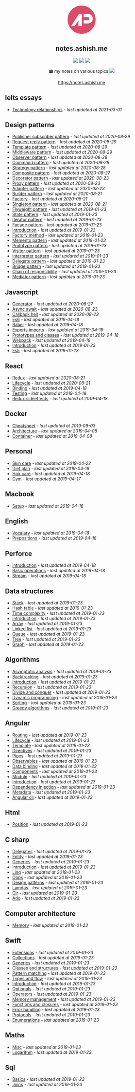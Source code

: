 <p align="center">
  <img src="https://raw.githubusercontent.com/ashishdotme/assets/master/logo.png" alt="drawing" width="100"/>
</p>

<h2 align="center">notes.ashish.me</h2>

<p align="center">
    <a href="https://img.shields.io/website?style=for-the-badge&url=https%3A%2F%2Fnotes.ashish.me"><img src="https://img.shields.io/website?style=for-the-badge&url=https%3A%2F%2Fnotes.ashish.me"></a>
<a href="https://img.shields.io/github/last-commit/ashishdotme/notes?style=for-the-badge"><img src="https://img.shields.io/github/last-commit/ashishdotme/notes?style=for-the-badge"></a>
<a href="https://img.shields.io/github/workflow/status/ashishdotme/notes/Build%20notes.ashish.me/master?style=for-the-badge"><img src="https://img.shields.io/github/workflow/status/ashishdotme/notes/Build%20notes.ashish.me/master?style=for-the-badge"></a>
</p>

<p align="center">📻 my notes on various topics <img src="https://ashishdotme-assets.s3.ap-south-1.amazonaws.com/notes-screen.png"/></p>
<p align="center"><a href="https://notes.ashish.me">https://notes.ashish.me</a>  

<!-- index starts -->
## Ielts essays

* [Technology relationships](https://github.com/ashishdotme/notes/blob/master/ielts-essays/technology-relationships.md) - *last updated at 2021-03-01*

## Design patterns

* [Publisher subscriber pattern](https://github.com/ashishdotme/notes/blob/master/design-patterns/publisher-subscriber-pattern.md) - *last updated at 2020-08-29*
* [Request reply pattern](https://github.com/ashishdotme/notes/blob/master/design-patterns/request-reply-pattern.md) - *last updated at 2020-08-29*
* [Template pattern](https://github.com/ashishdotme/notes/blob/master/design-patterns/template-pattern.md) - *last updated at 2020-08-29*
* [Middleware pattern](https://github.com/ashishdotme/notes/blob/master/design-patterns/middleware-pattern.md) - *last updated at 2020-08-29*
* [Observer pattern](https://github.com/ashishdotme/notes/blob/master/design-patterns/observer-pattern.md) - *last updated at 2020-08-28*
* [Command pattern](https://github.com/ashishdotme/notes/blob/master/design-patterns/command-pattern.md) - *last updated at 2020-08-28*
* [Strategy pattern](https://github.com/ashishdotme/notes/blob/master/design-patterns/strategy-pattern.md) - *last updated at 2020-08-28*
* [Composite pattern](https://github.com/ashishdotme/notes/blob/master/design-patterns/composite-pattern.md) - *last updated at 2020-08-27*
* [Decorator pattern](https://github.com/ashishdotme/notes/blob/master/design-patterns/decorator-pattern.md) - *last updated at 2020-08-23*
* [Proxy pattern](https://github.com/ashishdotme/notes/blob/master/design-patterns/proxy-pattern.md) - *last updated at 2020-08-23*
* [Adapter pattern](https://github.com/ashishdotme/notes/blob/master/design-patterns/adapter-pattern.md) - *last updated at 2020-08-23*
* [Builder pattern](https://github.com/ashishdotme/notes/blob/master/design-patterns/builder-pattern.md) - *last updated at 2020-08-21*
* [Factory](https://github.com/ashishdotme/notes/blob/master/design-patterns/factory.md) - *last updated at 2020-08-21*
* [Singleton pattern](https://github.com/ashishdotme/notes/blob/master/design-patterns/singleton-pattern.md) - *last updated at 2020-08-21*
* [Flyweight pattern](https://github.com/ashishdotme/notes/blob/master/design-patterns/flyweight-pattern.md) - *last updated at 2019-01-23*
* [State pattern](https://github.com/ashishdotme/notes/blob/master/design-patterns/state-pattern.md) - *last updated at 2019-01-23*
* [Iterator pattern](https://github.com/ashishdotme/notes/blob/master/design-patterns/iterator-pattern.md) - *last updated at 2019-01-23*
* [Facade pattern](https://github.com/ashishdotme/notes/blob/master/design-patterns/facade-pattern.md) - *last updated at 2019-01-23*
* [Introduction](https://github.com/ashishdotme/notes/blob/master/design-patterns/introduction.md) - *last updated at 2019-01-23*
* [Factory method](https://github.com/ashishdotme/notes/blob/master/design-patterns/factory-method.md) - *last updated at 2019-01-23*
* [Memento pattern](https://github.com/ashishdotme/notes/blob/master/design-patterns/memento-pattern.md) - *last updated at 2019-01-23*
* [Prototype pattern](https://github.com/ashishdotme/notes/blob/master/design-patterns/prototype-pattern.md) - *last updated at 2019-01-23*
* [Visitor pattern](https://github.com/ashishdotme/notes/blob/master/design-patterns/visitor-pattern.md) - *last updated at 2019-01-23*
* [Interpreter pattern](https://github.com/ashishdotme/notes/blob/master/design-patterns/interpreter-pattern.md) - *last updated at 2019-01-23*
* [Delegate pattern](https://github.com/ashishdotme/notes/blob/master/design-patterns/delegate-pattern.md) - *last updated at 2019-01-23*
* [Bridge pattern](https://github.com/ashishdotme/notes/blob/master/design-patterns/bridge-pattern.md) - *last updated at 2019-01-23*
* [Chain of responsibility](https://github.com/ashishdotme/notes/blob/master/design-patterns/chain-of-responsibility.md) - *last updated at 2019-01-23*
* [Mediator pattern](https://github.com/ashishdotme/notes/blob/master/design-patterns/mediator-pattern.md) - *last updated at 2019-01-23*

## Javascript

* [Generator](https://github.com/ashishdotme/notes/blob/master/javascript/generator.md) - *last updated at 2020-08-27*
* [Async await](https://github.com/ashishdotme/notes/blob/master/javascript/async-await.md) - *last updated at 2020-08-23*
* [Callback hell](https://github.com/ashishdotme/notes/blob/master/javascript/callback-hell.md) - *last updated at 2020-08-23*
* [Es6](https://github.com/ashishdotme/notes/blob/master/javascript/es6.md) - *last updated at 2019-04-18*
* [Babel](https://github.com/ashishdotme/notes/blob/master/javascript/babel.md) - *last updated at 2019-04-18*
* [Exports imports](https://github.com/ashishdotme/notes/blob/master/javascript/exports-imports.md) - *last updated at 2019-04-18*
* [Prototypes and classes](https://github.com/ashishdotme/notes/blob/master/javascript/prototypes-and-classes.md) - *last updated at 2019-04-18*
* [Webpack](https://github.com/ashishdotme/notes/blob/master/javascript/webpack.md) - *last updated at 2019-04-18*
* [Introduction](https://github.com/ashishdotme/notes/blob/master/javascript/introduction.md) - *last updated at 2019-01-23*
* [Es5](https://github.com/ashishdotme/notes/blob/master/javascript/es5.md) - *last updated at 2019-01-23*

## React

* [Redux](https://github.com/ashishdotme/notes/blob/master/react/redux.md) - *last updated at 2020-08-21*
* [Lifecycle](https://github.com/ashishdotme/notes/blob/master/react/lifecycle.md) - *last updated at 2020-08-21*
* [Binding](https://github.com/ashishdotme/notes/blob/master/react/binding.md) - *last updated at 2019-04-18*
* [Testing](https://github.com/ashishdotme/notes/blob/master/react/testing.md) - *last updated at 2019-04-18*
* [Redux sideeffects](https://github.com/ashishdotme/notes/blob/master/react/redux-sideeffects.md) - *last updated at 2019-04-18*

## Docker

* [Cheatsheet](https://github.com/ashishdotme/notes/blob/master/docker/cheatsheet.md) - *last updated at 2019-09-03*
* [Architecture](https://github.com/ashishdotme/notes/blob/master/docker/architecture.md) - *last updated at 2019-04-08*
* [Container](https://github.com/ashishdotme/notes/blob/master/docker/container.md) - *last updated at 2019-04-08*

## Personal

* [Skin care](https://github.com/ashishdotme/notes/blob/master/personal/skin-care.md) - *last updated at 2019-04-22*
* [Diet plan](https://github.com/ashishdotme/notes/blob/master/personal/diet-plan.md) - *last updated at 2019-04-19*
* [Hair care](https://github.com/ashishdotme/notes/blob/master/personal/hair-care.md) - *last updated at 2019-04-18*
* [Gym](https://github.com/ashishdotme/notes/blob/master/personal/gym.md) - *last updated at 2019-04-17*

## Macbook

* [Setup](https://github.com/ashishdotme/notes/blob/master/macbook/setup.md) - *last updated at 2019-04-18*

## English

* [Vocalary](https://github.com/ashishdotme/notes/blob/master/english/vocalary.md) - *last updated at 2019-04-18*
* [Prepositions](https://github.com/ashishdotme/notes/blob/master/english/prepositions.md) - *last updated at 2019-04-18*

## Perforce

* [Introduction](https://github.com/ashishdotme/notes/blob/master/perforce/introduction.md) - *last updated at 2019-04-18*
* [Basic operations](https://github.com/ashishdotme/notes/blob/master/perforce/basic-operations.md) - *last updated at 2019-04-18*
* [Stream](https://github.com/ashishdotme/notes/blob/master/perforce/stream.md) - *last updated at 2019-04-18*

## Data structures

* [Stack](https://github.com/ashishdotme/notes/blob/master/data-structures/stack.md) - *last updated at 2019-01-23*
* [Hash table](https://github.com/ashishdotme/notes/blob/master/data-structures/hash-table.md) - *last updated at 2019-01-23*
* [Time complexity](https://github.com/ashishdotme/notes/blob/master/data-structures/time-complexity.md) - *last updated at 2019-01-23*
* [Introduction](https://github.com/ashishdotme/notes/blob/master/data-structures/introduction.md) - *last updated at 2019-01-23*
* [Array](https://github.com/ashishdotme/notes/blob/master/data-structures/array.md) - *last updated at 2019-01-23*
* [Linked list](https://github.com/ashishdotme/notes/blob/master/data-structures/linked-list.md) - *last updated at 2019-01-23*
* [Queue](https://github.com/ashishdotme/notes/blob/master/data-structures/queue.md) - *last updated at 2019-01-23*
* [Tree](https://github.com/ashishdotme/notes/blob/master/data-structures/tree.md) - *last updated at 2019-01-23*
* [Graph](https://github.com/ashishdotme/notes/blob/master/data-structures/graph.md) - *last updated at 2019-01-23*

## Algorithms

* [Asymptotic analysis](https://github.com/ashishdotme/notes/blob/master/algorithms/asymptotic-analysis.md) - *last updated at 2019-01-23*
* [Backtracking](https://github.com/ashishdotme/notes/blob/master/algorithms/backtracking.md) - *last updated at 2019-01-23*
* [Introduction](https://github.com/ashishdotme/notes/blob/master/algorithms/introduction.md) - *last updated at 2019-01-23*
* [Recursion](https://github.com/ashishdotme/notes/blob/master/algorithms/recursion.md) - *last updated at 2019-01-23*
* [Divide and conquer](https://github.com/ashishdotme/notes/blob/master/algorithms/divide-and-conquer.md) - *last updated at 2019-01-23*
* [Dynamic programming](https://github.com/ashishdotme/notes/blob/master/algorithms/dynamic-programming.md) - *last updated at 2019-01-23*
* [Sorting](https://github.com/ashishdotme/notes/blob/master/algorithms/sorting.md) - *last updated at 2019-01-23*
* [Greedy algorithms](https://github.com/ashishdotme/notes/blob/master/algorithms/greedy-algorithms.md) - *last updated at 2019-01-23*

## Angular

* [Routing](https://github.com/ashishdotme/notes/blob/master/angular/routing.md) - *last updated at 2019-01-23*
* [Lifecycle](https://github.com/ashishdotme/notes/blob/master/angular/lifecycle.md) - *last updated at 2019-01-23*
* [Template](https://github.com/ashishdotme/notes/blob/master/angular/template.md) - *last updated at 2019-01-23*
* [Directives](https://github.com/ashishdotme/notes/blob/master/angular/directives.md) - *last updated at 2019-01-23*
* [Pipes](https://github.com/ashishdotme/notes/blob/master/angular/pipes.md) - *last updated at 2019-01-23*
* [Observables](https://github.com/ashishdotme/notes/blob/master/angular/observables.md) - *last updated at 2019-01-23*
* [Data binding](https://github.com/ashishdotme/notes/blob/master/angular/data-binding.md) - *last updated at 2019-01-23*
* [Components](https://github.com/ashishdotme/notes/blob/master/angular/components.md) - *last updated at 2019-01-23*
* [Module](https://github.com/ashishdotme/notes/blob/master/angular/module.md) - *last updated at 2019-01-23*
* [Introduction](https://github.com/ashishdotme/notes/blob/master/angular/introduction.md) - *last updated at 2019-01-23*
* [Dependency injection](https://github.com/ashishdotme/notes/blob/master/angular/dependency-injection.md) - *last updated at 2019-01-23*
* [Metadata](https://github.com/ashishdotme/notes/blob/master/angular/metadata.md) - *last updated at 2019-01-23*
* [Angular cli](https://github.com/ashishdotme/notes/blob/master/angular/angular-cli.md) - *last updated at 2019-01-23*

## Html

* [Position](https://github.com/ashishdotme/notes/blob/master/html/position.md) - *last updated at 2019-01-23*

## C sharp

* [Delegates](https://github.com/ashishdotme/notes/blob/master/c-sharp/delegates.md) - *last updated at 2019-01-23*
* [Entity](https://github.com/ashishdotme/notes/blob/master/c-sharp/entity.md) - *last updated at 2019-01-23*
* [Generics](https://github.com/ashishdotme/notes/blob/master/c-sharp/generics.md) - *last updated at 2019-01-23*
* [Introduction](https://github.com/ashishdotme/notes/blob/master/c-sharp/introduction.md) - *last updated at 2019-01-23*
* [Linq](https://github.com/ashishdotme/notes/blob/master/c-sharp/linq.md) - *last updated at 2019-01-23*
* [Oops](https://github.com/ashishdotme/notes/blob/master/c-sharp/oops.md) - *last updated at 2019-01-23*
* [Design patterns](https://github.com/ashishdotme/notes/blob/master/c-sharp/design-patterns.md) - *last updated at 2019-01-23*
* [Lamdas](https://github.com/ashishdotme/notes/blob/master/c-sharp/lamdas.md) - *last updated at 2019-01-23*
* [Clr](https://github.com/ashishdotme/notes/blob/master/c-sharp/CLR.md) - *last updated at 2019-01-23*
* [Ado](https://github.com/ashishdotme/notes/blob/master/c-sharp/ado.md) - *last updated at 2019-01-23*

## Computer architecture

* [Memory](https://github.com/ashishdotme/notes/blob/master/computer-architecture/memory.md) - *last updated at 2019-01-23*

## Swift

* [Extensions](https://github.com/ashishdotme/notes/blob/master/swift/extensions.md) - *last updated at 2019-01-23*
* [Collections](https://github.com/ashishdotme/notes/blob/master/swift/collections.md) - *last updated at 2019-01-23*
* [Generics](https://github.com/ashishdotme/notes/blob/master/swift/generics.md) - *last updated at 2019-01-23*
* [Classes and structures](https://github.com/ashishdotme/notes/blob/master/swift/classes-and-structures.md) - *last updated at 2019-01-23*
* [Pattern matching](https://github.com/ashishdotme/notes/blob/master/swift/pattern-matching.md) - *last updated at 2019-01-23*
* [Types and flow](https://github.com/ashishdotme/notes/blob/master/swift/types-and-flow.md) - *last updated at 2019-01-23*
* [Introduction](https://github.com/ashishdotme/notes/blob/master/swift/introduction.md) - *last updated at 2019-01-23*
* [Optionals](https://github.com/ashishdotme/notes/blob/master/swift/optionals.md) - *last updated at 2019-01-23*
* [Operators](https://github.com/ashishdotme/notes/blob/master/swift/operators.md) - *last updated at 2019-01-23*
* [Memory management](https://github.com/ashishdotme/notes/blob/master/swift/memory-management.md) - *last updated at 2019-01-23*
* [Functions and closures](https://github.com/ashishdotme/notes/blob/master/swift/functions-and-closures.md) - *last updated at 2019-01-23*
* [Error handling](https://github.com/ashishdotme/notes/blob/master/swift/error-handling.md) - *last updated at 2019-01-23*
* [Protocols](https://github.com/ashishdotme/notes/blob/master/swift/protocols.md) - *last updated at 2019-01-23*
* [Enumerations](https://github.com/ashishdotme/notes/blob/master/swift/enumerations.md) - *last updated at 2019-01-23*

## Maths

* [Misc](https://github.com/ashishdotme/notes/blob/master/maths/misc.md) - *last updated at 2019-01-23*
* [Logarithm](https://github.com/ashishdotme/notes/blob/master/maths/logarithm.md) - *last updated at 2019-01-23*

## Sql

* [Basics](https://github.com/ashishdotme/notes/blob/master/sql/basics.md) - *last updated at 2019-01-23*
* [Joins](https://github.com/ashishdotme/notes/blob/master/sql/joins.md) - *last updated at 2019-01-23*
<!-- index ends -->
